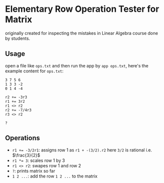 # Elementary Row Operation Tester for Matrix

originally created for inspecting the mistakes in Linear Algebra course done by students.


## Usage

open a file like `ops.txt` and then run the app by `app ops.txt`, here's the example content for `ops.txt`:

```
3 7 5 6
1 3 3 -2
0 1 4 -4

r2 += -3r3
r1 += 3r2
r1 <> r2
r2 += -7/4r3
r3 <> r2

?
```

## Operations
- `r1 += -3/2r1`: assigns row 1 as `r1 + -(3/2).r2` here `3/2` is rational i.e. $\frac{3}{2}$
- `r1 *= 3`: scales row 1 by 3
- `r1 <> r2`: swapes row 1 and row 2
- `?`: prints matrix so far
- `1 2 ...`: add the row `1 2 ...` to the matrix
